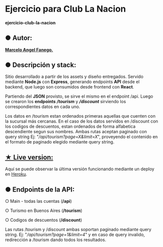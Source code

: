 # Ejercicio para Club La Nacion
#### ejercicio-club-la-nacion

## ● Autor:

[**Marcelo Angel Fanego.**](https://www.linkedin.com/in/maf248/)

## ● Descripción y stack:

Sitio desarrollado a partir de los assets y diseño entregados. Servido mediante **Node.js** con **Express**, generando endpoints **API** desde el backend, que luego son consumidos desde frontend con **React**.

Partiendo del **JSON** provisto, se sirve el mismo en el endpoint /api. Luego se crearon los **endpoints** ***/tourism*** y ***/discount*** sirviendo los correspondientes datos en cada uno.

Los datos en /tourism estan ordenados primeras aquellas que cuenten con la sucursal más cercanas. En el caso de los datos servidos en /discount con los codigos de descuentos, estan ordenados de forma alfabetica descendiente segun sus nombres.
Ambas rutas aceptan paginado con query string Ej: "*/api/tourism?page=X&limit=X*", proveyendo el contenido en el formato de paginado elegido mediante query string.



## [★ Live version:](https://ejercicio-club-la-nacion.herokuapp.com)

Aquí se puede observar la última versión funcionando mediante un deploy en [Heroku](https://ejercicio-club-la-nacion.herokuapp.com).


## ● Endpoints de la API:

○ Main - todas las cuentas (**/api**)

○ Turismo en Buenos Aires (**/tourism**)

○ Codigos de descuentos (**/discount**)

Las rutas /tourism y /discount ambas soportan paginado mediante query string. Ej: "*/api/tourism?page=1&limit=4*" y en caso de query invalido, redirección a /tourism dando todos los resultados.

